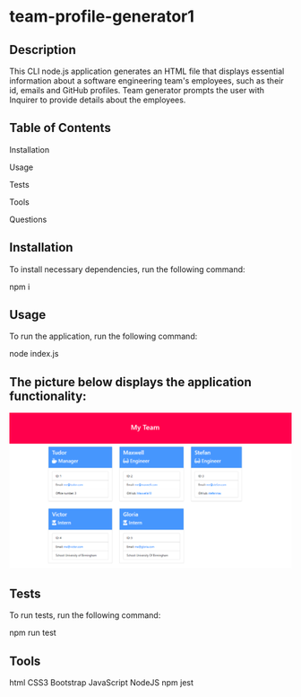 # team-profile-generator1

## Description

This CLI node.js application generates an HTML file that displays essential information about a software engineering team's employees, such as their id, emails and GitHub profiles. Team generator prompts the user with Inquirer to provide details about the employees.


## Table of Contents

Installation

Usage

Tests

Tools

Questions


## Installation


To install necessary dependencies, run the following command:



npm i


## Usage

To run the application, run the following command:




node index.js


## The picture below displays the application functionality:

![](team-profile-generator.png)


## Tests


To run tests, run the following command:


npm run test


## Tools


html  CSS3  Bootstrap  JavaScript  NodeJS  npm  jest 
